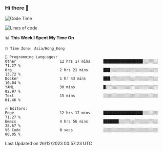 ### Hi there 👋

<!--
**nicehiro/nicehiro** is a ✨ _special_ ✨ repository because its `README.md` (this file) appears on your GitHub profile.

Here are some ideas to get you started:

- 🔭 I’m currently working on ...
- 🌱 I’m currently learning ...
- 👯 I’m looking to collaborate on ...
- 🤔 I’m looking for help with ...
- 💬 Ask me about ...
- 📫 How to reach me: ...
- 😄 Pronouns: ...
- ⚡ Fun fact: ...
-->

<!--START_SECTION:waka-->
![Code Time](http://img.shields.io/badge/Code%20Time-179%20hrs%2047%20mins-blue)

![Lines of code](https://img.shields.io/badge/From%20Hello%20World%20I%27ve%20Written-2.6%20million%20lines%20of%20code-blue)

📊 **This Week I Spent My Time On** 

```text
🕑︎ Time Zone: Asia/Hong_Kong

💬 Programming Languages: 
Other                    12 hrs 17 mins      ██████████████████░░░░░░░   71.27 % 
Org                      2 hrs 21 mins       ███░░░░░░░░░░░░░░░░░░░░░░   13.72 % 
Docker                   1 hr 43 mins        ███░░░░░░░░░░░░░░░░░░░░░░   10.04 % 
YAML                     30 mins             █░░░░░░░░░░░░░░░░░░░░░░░░   02.97 % 
Text                     15 mins             ░░░░░░░░░░░░░░░░░░░░░░░░░   01.46 % 

🔥 Editors: 
Edge                     12 hrs 17 mins      ██████████████████░░░░░░░   71.27 % 
Emacs                    4 hrs 56 mins       ███████░░░░░░░░░░░░░░░░░░   28.67 % 
VS Code                  0 secs              ░░░░░░░░░░░░░░░░░░░░░░░░░   00.05 % 
```


 Last Updated on 26/12/2023 00:57:23 UTC
<!--END_SECTION:waka-->
